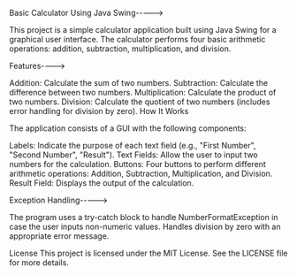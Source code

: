 Basic Calculator Using Java Swing----->

This project is a simple calculator application built using Java Swing for a graphical user interface. The calculator performs four basic arithmetic operations: addition, subtraction, multiplication, and division.

Features---->

Addition: Calculate the sum of two numbers.
Subtraction: Calculate the difference between two numbers.
Multiplication: Calculate the product of two numbers.
Division: Calculate the quotient of two numbers (includes error handling for division by zero).
How It Works

The application consists of a GUI with the following components:

Labels: Indicate the purpose of each text field (e.g., "First Number", "Second Number", "Result").
Text Fields: Allow the user to input two numbers for the calculation.
Buttons: Four buttons to perform different arithmetic operations: Addition, Subtraction, Multiplication, and Division.
Result Field: Displays the output of the calculation.


Exception Handling----->

The program uses a try-catch block to handle NumberFormatException in case the user inputs non-numeric values.
Handles division by zero with an appropriate error message.


License
This project is licensed under the MIT License. See the LICENSE file for more details.
